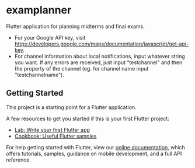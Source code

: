 # examplanner

Flutter application for planning midterms and final exams.

- For your Google API key, visit https://developers.google.com/maps/documentation/javascript/get-api-key.
- For channel information about local notifications, input whatever string you want. If any errors are received, just input "testchannel" and then the property of the channel (eg. for channel name input "testchannelname").

## Getting Started

This project is a starting point for a Flutter application.

A few resources to get you started if this is your first Flutter project:

- [Lab: Write your first Flutter app](https://flutter.dev/docs/get-started/codelab)
- [Cookbook: Useful Flutter samples](https://flutter.dev/docs/cookbook)

For help getting started with Flutter, view our
[online documentation](https://flutter.dev/docs), which offers tutorials,
samples, guidance on mobile development, and a full API reference.
